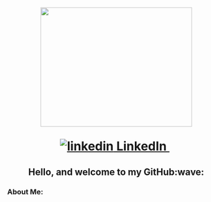 <!-- The code below is for my GIF (which is heading one)-->
<h1 align="center"> 
<img width="350" height="275" src="https://user-images.githubusercontent.com/94564195/194909980-f3ffa2a1-0bc2-48cb-b924-94641c6ca24b.gif"
</h1>
  <!-- The code below is for my LinkedIn -->
  <p>
  <a href="https://www.linkedin.com/in/megan-b-3605a01b8/" rel="nofollow noreferrer">
    <img src="https://user-images.githubusercontent.com/94564195/194918099-91319cf7-06ae-4a01-b67a-0378740586bc.jpg" alt="linkedin"> LinkedIn
  </a> &nbsp; 
    <!-- The code below is for "hello" & wave emoji -->
<h2 align="center">
  Hello, and welcome to my GitHub:wave:
   </h2>
  <h3 align="left">
    About Me:
  </h3>
 
